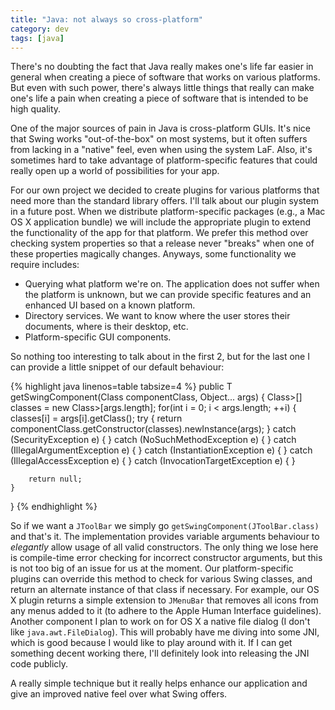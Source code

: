 ```yaml
---           
title: "Java: not always so cross-platform"
category: dev
tags: [java]
---
```


There's no doubting the fact that Java really makes one's life far easier in
general when creating a piece of software that works on various platforms. But
even with such power, there's always little things that really can make one's
life a pain when creating a piece of software that is intended to be high
quality.


One of the major sources of pain in Java is cross-platform GUIs. It's nice that
Swing works "out-of-the-box" on most systems, but it often suffers from lacking
in a "native" feel, even when using the system LaF. Also, it's sometimes hard
to take advantage of platform-specific features that could really open up a
world of possibilities for your app.

For our own project we decided to create plugins for various platforms that
need more than the standard library offers. I'll talk about our plugin system
in a future post. When we distribute platform-specific packages (e.g., a Mac OS
X application bundle) we will include the appropriate plugin to extend the
functionality of the app for that platform. We prefer this method over checking
system properties so that a release never "breaks" when one of these properties
magically changes. Anyways, some functionality we require includes:

* Querying what platform we're on. The application does not suffer when the
  platform is unknown, but we can provide specific features and an enhanced UI
  based on a known platform.
* Directory services. We want to know where the user stores their documents,
  where is their desktop, etc.
* Platform-specific GUI components.

So nothing too interesting to talk about in the first 2, but for the last one I
can provide a little snippet of our default behaviour:

{% highlight java linenos=table tabsize=4 %}
public T getSwingComponent(Class componentClass, Object... args) {
	Class>[] classes = new Class>[args.length];
	for(int i = 0; i < args.length; ++i) {
		classes[i] = args[i].getClass();
		try {
			return componentClass.getConstructor(classes).newInstance(args);
		} catch (SecurityException e) {
		} catch (NoSuchMethodException e) {
		} catch (IllegalArgumentException e) {
		} catch (InstantiationException e) {
		} catch (IllegalAccessException e) {
		} catch (InvocationTargetException e) {
		}

		return null;
	}
}
{% endhighlight %}

So if we want a `JToolBar` we simply go `getSwingComponent(JToolBar.class)` and
that's it. The implementation provides variable arguments behaviour to
_elegantly_ allow usage of all valid constructors. The only thing we lose here
is compile-time error checking for incorrect constructor arguments, but this is
not too big of an issue for us at the moment. Our platform-specific plugins can
override this method to check for various Swing classes, and return an
alternate instance of that class if necessary. For example, our OS X plugin
returns a simple extension to `JMenuBar` that removes all icons from any menus
added to it (to adhere to the Apple Human Interface guidelines). Another
component I plan to work on for OS X a native file dialog (I don't like
`java.awt.FileDialog`). This will probably have me diving into some JNI, which
is good because I would like to play around with it. If I can get something
decent working there, I'll definitely look into releasing the JNI code
publicly.

A really simple technique but it really helps enhance our application and give
an improved native feel over what Swing offers.
